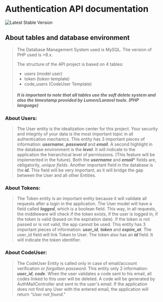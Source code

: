 # Authentication API documentation
![Latest Stable Version](../version.svg)

## About tables and database environment
> The Database Management System used is MySQL.
> The version of PHP used is >8.x.
> 
> The structure of the API project is based on 4 tables:
> - users (model user)
> - token (token template)
> - code_users (CodeUser Template)
> ##### It is important to note that all tables use the soft delete system and also the timestamp provided by Lumen/Laravel tools. (PHP language)

### About Users:
> The User entity is the idealization center for this project. Your security and integrity of your data is the most important topic in all authentication mechanics.
> This entity has 3 important pieces of information: ***username***, ***password*** and ***email***.
> A second highlight in the database environment is the ***level***. It will indicate to the application the hierarchical level of permissions. (This feature will be implemented in the future).
> Both the ***username*** and ***email**** fields are, obligatorily, *unique fields*.
> Another important field in the database is the ***id***. This field will be very important, as it will bridge the gap between the User and all other Entities.

### About Tokens:
> The Token entity is an important entity because it will validate all requests after a login in the application. The User model will have a field called ***logged***, which is a boolean field. This way, in all requests, the middleware will check if the token exists, if the user is logged in, if the token is valid (based on the expiration date).
> If the token is not passed or is not valid, the app cannot be used.
> This entity has 3 important pieces of information: ***user_id***, ***token*** and ***expire_at***.
> The user_id field will link Token to User.
> The token also has an ***id*** field. It will indicate the token identifier.

### About CodeUser:
> The CodeUser Entity is called only in case of email/account verification or *forgotten password*.
> This entity only 2 information: ***user_id***, ***code***.
> When the user validates a code sent to his email, all codes linked to this user will be deleted.
> A code will be generated by AuthMailController and sent to the user's email. If the application does not find any User with the entered email, the application will return *"User not found."*